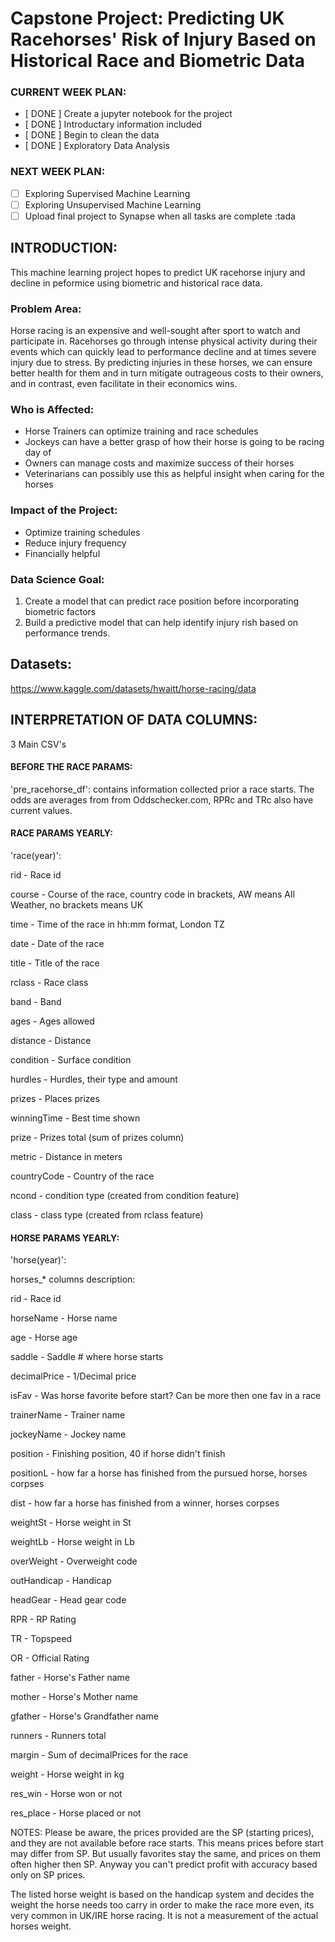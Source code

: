 # Capstone Project: Predicting UK Racehorses' Risk of Injury Based on Historical Race and Biometric Data

### CURRENT WEEK PLAN: 
- [ DONE ] Create a jupyter notebook for the project
- [ DONE ] Introductary information included
- [ DONE ] Begin to clean the data
- [ DONE ] Exploratory Data Analysis

### NEXT WEEK PLAN:
 - [ ] Exploring Supervised Machine Learning 
 - [ ] Exploring Unsupervised Machine Learning
 - [ ] Upload final project to Synapse when all tasks are complete :tada

## INTRODUCTION: 
This machine learning project hopes to predict UK racehorse injury and decline in peformice using biometric and historical race data. 

### Problem Area:
Horse racing is an expensive and well-sought after sport to watch and participate in. Racehorses go through intense physical activity during their events which can quickly lead to performance decline and at times severe injury due to stress. By predicting injuries in these horses, we can ensure better health for them and in turn mitigate outrageous costs to their owners, and in contrast, even facilitate in their economics wins. 

### Who is Affected:
- Horse Trainers can optimize training and race schedules
- Jockeys can have a better grasp of how their horse is going to be racing day of
- Owners can manage costs and maximize success of their horses
- Veterinarians can possibly use this as helpful insight when caring for the horses

### Impact of the Project:
- Optimize training schedules
- Reduce injury frequency
- Financially helpful

### Data Science Goal:
1. Create a model that can predict race position before incorporating biometric factors
2. Build a predictive model that can help identify injury rish based on performance trends.

## Datasets:
https://www.kaggle.com/datasets/hwaitt/horse-racing/data

## INTERPRETATION OF DATA COLUMNS: 
3 Main CSV's

#### BEFORE THE RACE PARAMS:
'pre_racehorse_df':
contains information collected prior a race starts. The odds are averages from from Oddschecker.com, RPRc and TRc also have current values.

####  RACE PARAMS YEARLY:
'race(year)':

rid - Race id

course - Course of the race, country code in brackets, AW means All Weather, no brackets means UK

time - Time of the race in hh:mm format, London TZ

date - Date of the race

title - Title of the race

rclass - Race class

band - Band

ages - Ages allowed

distance - Distance

condition - Surface condition

hurdles - Hurdles, their type and amount

prizes - Places prizes

winningTime - Best time shown

prize - Prizes total (sum of prizes column)

metric - Distance in meters

countryCode - Country of the race

ncond - condition type (created from condition feature)

class - class type (created from rclass feature)

#### HORSE PARAMS YEARLY:

'horse(year)':

horses_* columns description:

rid - Race id

horseName - Horse name

age - Horse age

saddle - Saddle # where horse starts

decimalPrice - 1/Decimal price

isFav - Was horse favorite before start? Can be more then one fav in a race

trainerName - Trainer name

jockeyName - Jockey name

position - Finishing position, 40 if horse didn't finish

positionL - how far a horse has finished from the pursued horse, horses corpses

dist - how far a horse has finished from a winner, horses corpses

weightSt - Horse weight in St

weightLb - Horse weight in Lb

overWeight - Overweight code

outHandicap - Handicap

headGear - Head gear code

RPR - RP Rating

TR - Topspeed

OR - Official Rating

father - Horse's Father name

mother - Horse's Mother name

gfather - Horse's Grandfather name

runners - Runners total

margin - Sum of decimalPrices for the race

weight - Horse weight in kg

res_win - Horse won or not

res_place - Horse placed or not

NOTES: 
Please be aware, the prices provided are the SP (starting prices), and they are not available before race starts. This means prices before start may differ from SP. But usually favorites stay the same, and prices on them often higher then SP. Anyway you can't predict profit with accuracy based only on SP prices.

The listed horse weight is based on the handicap system and decides the weight the horse needs too carry in order to make the race more even, its very common in UK/IRE horse racing. It is not a measurement of the actual horses weight.
